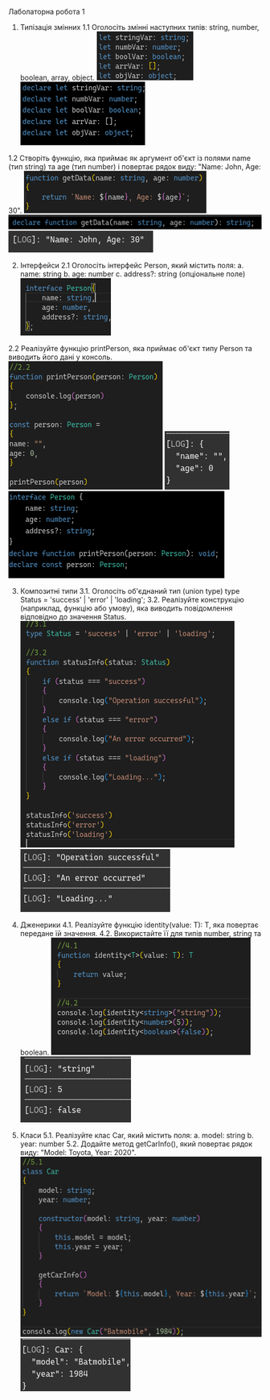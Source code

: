 Лаболаторна робота 1

1. Типізація змінних
1.1	Оголосіть змінні наступних типів: string, number, boolean, array, object.
![1](./screenshots/1_1.png)
![1_1](./screenshots/1_1_1.png)

1.2	Створіть функцію, яка приймає як аргумент об'єкт із полями name (тип string) та age (тип number) і повертає рядок виду: "Name: John, Age: 30".
![1_2](./screenshots/1_2.png)
![1_2_1](./screenshots/1_2_1.png)
![1_2_2](./screenshots/1_2_2.png)

2. Інтерфейси
2.1	Оголосіть інтерфейс Person, який містить поля:
a.	name: string
b.	age: number
c.	address?: string (опціональне поле)
![2_1](./screenshots/2_1.png)

2.2	Реалізуйте функцію printPerson, яка приймає об'єкт типу Person та виводить його дані у консоль.
![2_2](./screenshots/2_2.png)
![2_2_1](./screenshots/2_2_1.png)
![2_2_2](./screenshots/2_2_2.png)


3. Композитні типи
3.1.	Оголосіть об'єднаний тип (union type)
type Status = 'success' | 'error' | 'loading';
3.2.	Реалізуйте конструкцію (наприклад, функцію або умову), яка виводить повідомлення відповідно до значення Status.
![3_1](./screenshots/3_1.png)
![3_2](./screenshots/3_2.png)

4. Дженерики
4.1.	Реалізуйте функцію identity<T>(value: T): T, яка повертає передане їй значення.
4.2.	Використайте її для типів number, string та boolean.
![4_1](./screenshots/4_1.png)
![4_2](./screenshots/4_2.png)

5. Класи
5.1.	Реалізуйте клас Car, який містить поля:
a.	model: string
b.	year: number
5.2.	Додайте метод getCarInfo(), який повертає рядок виду: "Model: Toyota, Year: 2020".
![5_1](./screenshots/5_1.png)
![5_2](./screenshots/5_2.png)

